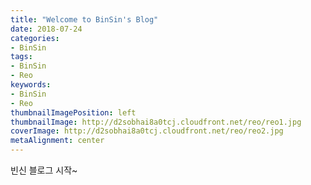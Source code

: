 ```yaml
---
title: "Welcome to BinSin's Blog"
date: 2018-07-24
categories:
- BinSin
tags:
- BinSin
- Reo
keywords:
- BinSin
- Reo
thumbnailImagePosition: left
thumbnailImage: http://d2sobhai8a0tcj.cloudfront.net/reo/reo1.jpg
coverImage: http://d2sobhai8a0tcj.cloudfront.net/reo/reo2.jpg
metaAlignment: center
---
```


빈신 블로그 시작~

